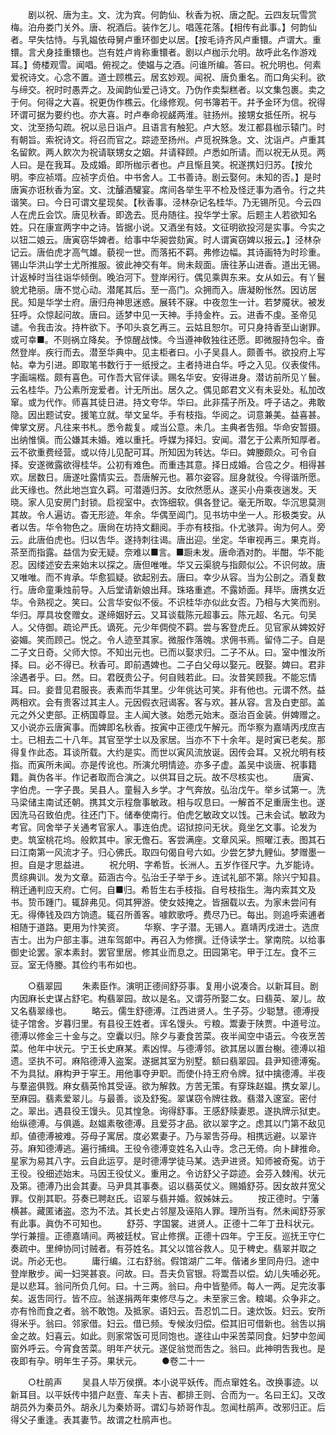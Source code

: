 <!-- { "loadSidebar": true } -->
　　剧以祝、唐为主。文、沈为宾。何韵仙、秋香为祝、唐之配。云四友玩雪赏梅。泊舟娄门关外。唐、祝酒后。装作乞儿。唱莲花落。【相传有此事。】何韵仙者。早失怙恃。与乳媪依母舅卢重环御史以居。【按毛诗齐风卢重镮。卢谓大。重镮。言犬身挂重镮也。岂有姓卢肯称重镮者。剧以卢枷示允明。故呼此名作游戏耳。】倚楼观雪。闻唱。俯视之。使媪与之酒。问谁所编。答曰。祝允明也。何素爱祝诗文。心念不置。道士顾樵云。居玄妙观。闻祝、唐负重名。而口角尖利。欲与缔交。祝时时愚弄之。及闻韵仙爱己诗文。乃伪作卖梨糕者。以文集包裹。卖之于何。何得之大喜。祝更伪作樵云。化缘修观。何书簿若干。幷予金环为信。祝得环谓可据为要约也。亦大喜。时卢奉命视鹾两淮。驻扬州。接甥女抵任所。祝与文、沈至扬勾疏。祝以忌日诣卢。且语言有触犯。卢大怒。发江都县枷示辕门。时有朝旨。索祝诗文。将召而官之。踪迹至扬州。卢觅祝殊急。文、沈诣卢。卢重其名留飮。两人飮次为祝请联甥女之姻。幷请释顾。卢悉如所请。而以祝无从觅。两人曰。是在我耳。及成婚。即所枷示者也。卢且惭且笑。祝遂携妇归苏。【按允明。李应祯壻。应祯字贞伯。中书舍人。工书善诗。剧云娶何。未知的否。】是时唐寅亦诳秋香为室。文、沈醵酒驩宴。席间各举生平不检及怪迂事为酒令。行之共谐笑。曰。今日可谓文星现矣。【秋香事。泾林杂记名桂华。乃无锡所见。今云四人在虎丘会饮。唐见秋香。即逸去。觅舟随往。投华学士家。后题主人若欲知名姓。只在康宣两字中之诗。皆据小说。又酒坐有妓。文征明欲投河是实事。今实之以钮二娘云。唐寅窃华婢者。给事中华昶尝劾寅。时人谓寅窃婢以报云。】泾林杂记云。唐伯虎才高气雄。藐视一世。而落拓不羁。弗修边幅。其诗画特为时珍重。锡山华洪山学士尤所推服。彼此神交有年。尙未觌面。唐往茅山进香。道出无锡。计返棹时当往诣华倾倒。晚泊河下。登岸闲行。偶见乘舆东来。女从如云。有丫鬟貌尤艳丽。唐不觉心动。潜尾其后。至一高门。众拥而入。唐凝盼怅然。因访居民。知是华学士府。唐归舟神思迷惑。展转不寐。中夜忽生一计。若梦魇状。被发狂呼。众惊起问故。唐曰。适梦中见一天神。手持金杵。云。进香不虔。圣帝见谴。令我击汝。持杵欲下。予叩头哀乞再三。云姑且恕尔。可只身持香至山谢罪。或可幸■。不则祸立降矣。予惊醒战悚。今当遵神敎独往还愿。即微服持包伞。奋然登岸。疾行而去。潜至华典中。见主柜者曰。小子吴县人。颇善书。欲投府上写帖。幸为引进。即取笔书数行于一纸授之。主者持进白华。呼之入见。仪表俊伟。字画端楷。颇有喜色。可作吾大官伴读。赐名华安。安得进身。潜访前所见丫鬟。云名桂华。乃公素所宠爱者。计无所出。居久之。偶见郞君文义有未妥处。私加改窜。或为代作。师喜其徒日进。持文夸华。华曰。此非孺子所及。呼子诘之。弗敢隐。因出题试安。援笔立就。举文呈华。手有枝指。华阅之。词意兼美。益喜甚。俾掌文房。凡往来书札。悉令裁复。咸当公意。未几。主典者吿殂。华命安暂摄。出纳惟愼。而公嫌其未婚。难以重托。呼媒为择妇。安闻。潜乞于公素所知厚者。云不欲重费经营。或以侍儿见配可耳。所知因为转达。华曰。婢媵颇众。可令自择。安遂微露欲得桂华。公初有难色。而重违其意。择日成婚。合卺之夕。相得甚欢。居数日。唐遂吐露情实云。吾唐解元也。慕尔姿容。屈身就役。今得谐所愿。此天缘也。然此地岂宜久羁。可潜遁归苏。女欣然愿从。遂买小舟乘夜遄发。天晓。家人见安房门封锁。启视室中。衣饰细软。俱各登记。毫无所取。华沉思莫测其故。令人遍访。杳无形迹。年余。华偶至阊门。见书坊中坐一人。形极类安。从者以吿。华令物色之。唐尙在坊持文翻阅。手亦有枝指。仆尤骇异。询为何人。旁云。此唐伯虎也。归以吿华。遂持刺往谒。唐出迎。坐定。华审视再三。果克肖。茶至而指露。益信为安无疑。奈难以■言。■蹰未发。唐命酒对酌。半酣。华不能忍。因缕述安去来始末以探之。唐但唯唯。华又云渠貌与指颇似公。不识何故。唐又唯唯。而不肯承。华愈狐疑。欲起别去。唐曰。幸少从容。当为公剖之。酒复数行。唐命童秉烛前导。入后堂请新娘出拜。珠珞重遮。不露娇面。拜毕。唐携女近华。令熟视之。笑曰。公言华安似不佞。不识桂华亦似此女否。乃相与大笑而别。华归。厚具妆奁赠女。遂缔姻好云。又耳谈载陈元超事云。陈元超、名元。句吴人。父侍御。疏论严氏。谪死。元少年倜傥不羁。尝与客登虎丘。见官家从婢姣好姿媚。笑而顾己。悦之。令人迹至其家。微服作落魄。求佣书焉。留侍二子。自是二子文日奇。父师大惊。不知出元也。已而以娶求归。二子不从。曰。室中惟汝所择。曰。必不得已。秋香可。即前遇婢也。二子白父母以娶元。旣娶。婢曰。君非涂遇者乎。曰。然。曰。君旣贵公子。何自贱若此。曰。汝昔笑顾我。不能忘情耳。曰。妾昔见君服丧。表素而华其里。少年佻达可笑。非有他也。元谓不然。益两相欢。会有贵客过其主人。元因假衣冠谒客。客与欢。甚从容。言及白吏部。盖元之外父吏部。正柄国尊显。主人闻大骇。始悉元始末。亟治百金装。倂婢赠之。又小说亦云唐寅事。而婢即名秋香。按寅中正德戊午解元。而华察为嘉靖丙戌庶吉士。已相去二十八年。其官至学士以及家居。当亦不下十余年。是时寅已老矣。那得复作此态。耳谈所载。大约是实。而世以寅风流放诞。因传会耳。又祝允明有枝指。而寅所未闻。亦是传讹也。所演允明情迹。亦多子虚。盖吴中谈唐、祝事籍籍。眞伪各半。作记者取而合演之。以供耳目之玩。故不尽核实也。 
　　唐寅、字伯虎。一字子畏。吴县人。童髫入乡学。才气奔放。弘治戊午。举乡试第一。洗马梁储主南试还朝。携其文示程詹事敏政。相与叹息曰。一解首不足重唐生也。遂因洗马召致伯虎。往还门下。储奉使南行。伯虎乞敏政文以饯。己未会试。敏政为考官。同舍举子关通考官家人。事连伯虎。诏狱掠问无状。竟坐乞文事。论发为吏。筑室桃花坞。般飮其中。家无儋石。客尝满座。文章风采。照曜江表。图其石曰江南第一风流才子。归心佛氏。取四句偈自号六如。少尝乞梦九鲤仙。梦赠墨一担。自是才思益进。 
　　祝允明、字希哲。长洲人。五岁作径尺字。九岁能诗。贯综典训。发为文章。茹涵古今。弘治壬子举于乡。连试礼部不第。除兴宁知县。稍迁通判应天府。亡何。自■归。希哲生右手枝指。自号枝指生。海内索其文及书。贽币踵门。辄辞弗见。伺其狎游。使女妓掩之。皆捆载以去。为家未尝问有无。得俸钱及四方饷遗。辄召所善客。噱飮歌呼。费尽乃已。每出。则追呼索逋者相随于道路。更用为忭笑资。 
　　华察、字子潜。无锡人。嘉靖丙戌进士。选庶吉士。出为户部主事。进车驾郞中。再召入为修撰。迁侍读学士。掌南院。以给事御史论罢。家本素封。罢官里居。修其业而息之。田园第宅。甲于江左。食不三豆。室无侍媵。其俭约韦布如也。 


　　○翡翠园 
　　朱素臣作。演明正德间舒芬事。复用小说凑合。以新耳目。剧内因麻长史谋占舒宅。构翡翠园。故以是名。又谓芬所娶二女。曰翡英、翠儿。故又名翡翠缘也。 
　　略云。儒生舒德溥。江西进贤人。生子芬。少聪慧。德溥授徒子馆舍。岁暮归里。有县役王姓者。诨名馒头。亏粮。鬻妻于陕贾。中道号泣。德溥以修金三十金与之。空囊以归。除夕与妻食苦菜。夜半闻空中语云。今夜烹苦菜。他年中状元。宁王长史麻某。素凶悍。与德溥邻。欲其居以置台榭。德溥以祖遗。坚执不可。麻陷德溥入盗案。遂据其室为别墅。额曰翡翠园。县尹知德溥寃。不为具狱。麻构尹于寜王。用他事夺尹职。而使仆持王府令牌。狱中擒德溥。半夜与羣盗俱戮。麻女翡英怜其受诬。欲为解救。方苦无策。有穿珠赵媪。携女翠儿。至麻园。翡素爱翠儿。与最善。谈及舒寃。翠谋窃令牌往救。翡潜入邃室。密付之。翠出。遇县役王馒头。见其惶急。询得舒事。王感舒赎妻恩。遂执牌示狱吏。绐纵德溥。与俱遁。赵媪素敬德溥。且爱芬才品。欲以翠字之。虑其以门第不敌见却。値德溥被难。芬母子寓居。度必累妻子。乃与翠吿芬母。相携远避。以翠许芬。麻知德溥逃。遍行捕缉。王役令德溥变姓名入山寺。念己无倚。向卜肆推命。星家为易其八字。云自此运亨。是时德溥学徒马某。选尹进贤。知师被奇寃。访于王役。役细述始末。马因王役仗义。重用之。令访舒父子踪迹。会芬入棘闱。状元及第。德溥乃出会其妻。马尹具其事奏。诏以翡英仗义。赐婚舒芬。因女故幷宽父罪。仅削其职。芬奏已聘赵氏。诏翠与翡并婚。叙姊妹云。 
　　按正德时。宁藩横甚。藏匿诸盗。恣为不法。其长史占邻屋及诬陷人罪。理所当有。然未闻舒芬家有此事。眞伪不可知也。 
　　舒芬、字国裳。进贤人。正德十二年丁丑科状元。学行兼擅。正德嘉靖间。两被廷杖。官止修撰。正德十四年。宁王反。巡抚王守仁奏疏中。里绅协同讨贼者。有芬姓名。其父以馆谷救人。见于稗史。翡翠并取之说。所必无也。 
　　庸行编。江右舒翁。假馆湖广二年。偕诸乡里同舟归。途中登岸散步。闻一妇哭甚哀。问故。曰。吾夫负官银。将鬻吾以偿。幼儿失哺必死。是以悲耳。翁问所负几何。曰。十三两。翁曰。舟中皆塾师。每人一两。足完汝事矣。返吿同行。皆不应。翁遂捐两年束修尽与之。未至家三舍。粮竭。众争非之。亦有怜而食之者。翁不敢饱。及抵家。语妇云。吾忍饥二日。速炊饭。妇云。安所得米乎。翁曰。邻家借。妇云。借已频。专候汝归偿。偿其旧可借新也。翁吿以捐金之故。妇喜云。如此。则家常饭可觅同饱也。遂往山中采苦菜同食。妇梦中忽闻窗外呼云。今宵食苦菜。明年产状元。遂促翁觉而吿之。翁曰。此神明吿我也。是夜即有孕。明年生子芬。果状元。 
　　●卷二十一 


　　○杜鹃声 
　　吴县人毕万侯撰。本小说平妖传。而点窜姓名。改换事迹。以新耳目。以平妖传中猎户赵壹、车夫卜吉、都排王则、合而为一。名曰王幻。又改胡员外为秦员外。胡永儿为秦娇哥。谓幻与娇哥作乱。忽闻杜鹃声。改邪归正。后得父子重逢。表其妻节。故谓之杜鹃声也。 
